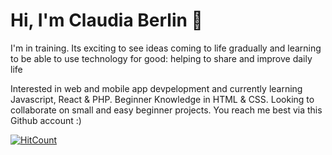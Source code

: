 # Hi, I'm Claudia Berlin 👋

I'm in training. Its exciting to see ideas coming to life gradually and learning to be able to use technology for good: helping to share and improve daily life 

Interested in web and mobile app devpelopment and currently learning Javascript, React & PHP. Beginner Knowledge in HTML & CSS. Looking to collaborate on small and easy beginner projects. You reach me best via this Github account :)

<!---
ClaudiaBerlin/ClaudiaBerlin is a ✨ special ✨ repository because its `README.md` (this file) appears on your GitHub profile.
You can click the Preview link to take a look at your changes.
--->
[![HitCount](https://hits.dwyl.com/claudiaberlin/readme.svg?style=flat-square)](http://hits.dwyl.com/claudiaberlin/readme)<br>





















